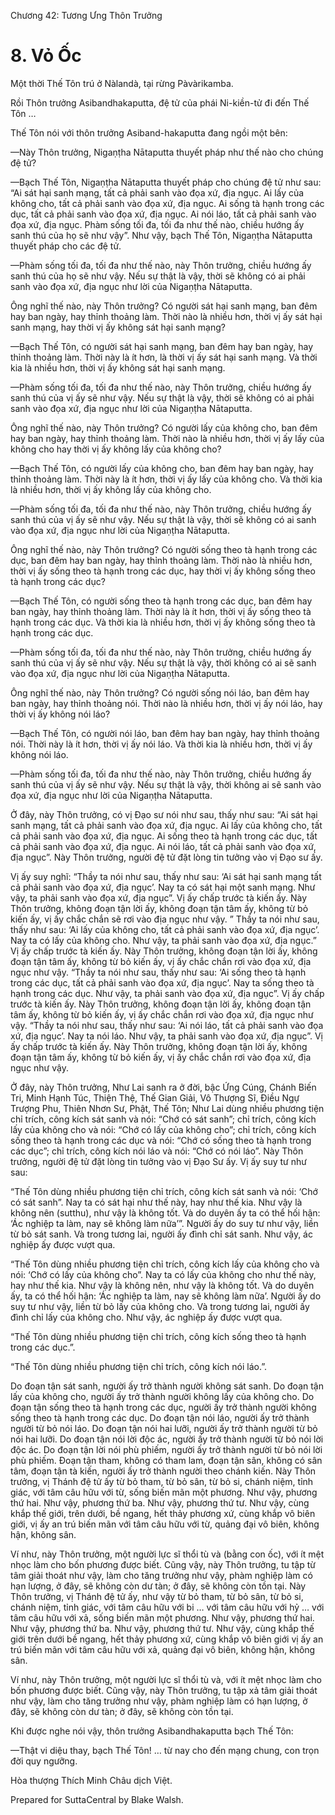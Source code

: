  

Chương 42: Tương Ưng Thôn Trưởng

# 8\. Vỏ Ốc

Một thời Thế Tôn trú ở Nàlandà, tại rừng Pàvàrikamba.

Rồi Thôn trưởng Asibandhakaputta, đệ tử của phái Ni-kiền-tử đi đến Thế Tôn …

Thế Tôn nói với thôn trưởng Asiband-hakaputta đang ngồi một bên:

—Này Thôn trưởng, Nigaṇṭha Nātaputta thuyết pháp như thế nào cho chúng đệ tử?

—Bạch Thế Tôn, Nigaṇṭha Nātaputta thuyết pháp cho chúng đệ tử như sau: “Ai sát hại sanh mạng, tất cả phải sanh vào đọa xứ, địa ngục. Ai lấy của không cho, tất cả phải sanh vào đọa xứ, địa ngục. Ai sống tà hạnh trong các dục, tất cả phải sanh vào đọa xứ, địa ngục. Ai nói láo, tất cả phải sanh vào đọa xứ, địa ngục. Phàm sống tối đa, tối đa như thế nào, chiều hướng ấy sanh thú của họ sẽ như vậy”. Như vậy, bạch Thế Tôn, Nigaṇṭha Nātaputta thuyết pháp cho các đệ tử.

—Phàm sống tối đa, tối đa như thế nào, này Thôn trưởng, chiều hướng ấy sanh thú của họ sẽ như vậy. Nếu sự thật là vậy, thời sẽ không có ai phải sanh vào đọa xứ, địa ngục như lời của Nigaṇṭha Nātaputta.

Ông nghĩ thế nào, này Thôn trưởng? Có người sát hại sanh mạng, ban đêm hay ban ngày, hay thỉnh thoảng làm. Thời nào là nhiều hơn, thời vị ấy sát hại sanh mạng, hay thời vị ấy không sát hại sanh mạng?

—Bạch Thế Tôn, có người sát hại sanh mạng, ban đêm hay ban ngày, hay thỉnh thoảng làm. Thời này là ít hơn, là thời vị ấy sát hại sanh mạng. Và thời kia là nhiều hơn, thời vị ấy không sát hại sanh mạng.

—Phàm sống tối đa, tối đa như thế nào, này Thôn trưởng, chiều hướng ấy sanh thú của vị ấy sẽ như vậy. Nếu sự thật là vậy, thời sẽ không có ai phải sanh vào đọa xứ, địa ngục như lời của Nigaṇṭha Nātaputta.

Ông nghĩ thế nào, này Thôn trưởng? Có người lấy của không cho, ban đêm hay ban ngày, hay thỉnh thoảng làm. Thời nào là nhiều hơn, thời vị ấy lấy của không cho hay thời vị ấy không lấy của không cho?

—Bạch Thế Tôn, có người lấy của không cho, ban đêm hay ban ngày, hay thỉnh thoảng làm. Thời này là ít hơn, thời vị ấy lấy của không cho. Và thời kia là nhiều hơn, thời vị ấy không lấy của không cho.

—Phàm sống tối đa, tối đa như thế nào, này Thôn trưởng, chiều hướng ấy sanh thú của vị ấy sẽ như vậy. Nếu sự thật là vậy, thời sẽ không có ai sanh vào đọa xứ, địa ngục như lời của Nigaṇṭha Nātaputta.

Ông nghĩ thế nào, này Thôn trưởng? Có người sống theo tà hạnh trong các dục, ban đêm hay ban ngày, hay thỉnh thoảng làm. Thời nào là nhiều hơn, thời vị ấy sống theo tà hạnh trong các dục, hay thời vị ấy không sống theo tà hạnh trong các dục?

—Bạch Thế Tôn, có người sống theo tà hạnh trong các dục, ban đêm hay ban ngày, hay thỉnh thoảng làm. Thời này là ít hơn, thời vị ấy sống theo tà hạnh trong các dục. Và thời kia là nhiều hơn, thời vị ấy không sống theo tà hạnh trong các dục.

—Phàm sống tối đa, tối đa như thế nào, này Thôn trưởng, chiều hướng ấy sanh thú của vị ấy sẽ như vậy. Nếu sự thật là vậy, thời không có ai sẽ sanh vào đọa xứ, địa ngục như lời của Nigaṇṭha Nātaputta.

Ông nghĩ thế nào, này Thôn trưởng? Có người sống nói láo, ban đêm hay ban ngày, hay thỉnh thoảng nói. Thời nào là nhiều hơn, thời vị ấy nói láo, hay thời vị ấy không nói láo?

—Bạch Thế Tôn, có người nói láo, ban đêm hay ban ngày, hay thỉnh thoảng nói. Thời này là ít hơn, thời vị ấy nói láo. Và thời kia là nhiều hơn, thời vị ấy không nói láo.

—Phàm sống tối đa, tối đa như thế nào, này Thôn trưởng, chiều hướng ấy sanh thú của vị ấy sẽ như vậy. Nếu sự thật là vậy, thời không ai sẽ sanh vào đọa xứ, địa ngục như lời của Nigaṇṭha Nātaputta.

Ở đây, này Thôn trưởng, có vị Ðạo sư nói như sau, thấy như sau: “Ai sát hại sanh mạng, tất cả phải sanh vào đọa xứ, địa ngục. Ai lấy của không cho, tất cả phải sanh vào đọa xứ, địa ngục. Ai sống theo tà hạnh trong các dục, tất cả phải sanh vào đọa xứ, địa ngục. Ai nói láo, tất cả phải sanh vào đọa xứ, địa ngục”. Này Thôn trưởng, người đệ tử đặt lòng tin tưởng vào vị Ðạo sư ấy.

Vị ấy suy nghĩ: “Thầy ta nói như sau, thấy như sau: ‘Ai sát hại sanh mạng tất cả phải sanh vào đọa xứ, địa ngục’. Nay ta có sát hại một sanh mạng. Như vậy, ta phải sanh vào đọa xứ, địa ngục”. Vị ấy chấp trước tà kiến ấy. Này Thôn trưởng, không đoạn tận lời ấy, không đoạn tận tâm ấy, không từ bỏ kiến ấy, vị ấy chắc chắn sẽ rơi vào địa ngục như vậy. ” Thầy ta nói như sau, thấy như sau: ‘Ai lấy của không cho, tất cả phải sanh vào đọa xứ, địa ngục’. Nay ta có lấy của không cho. Như vậy, ta phải sanh vào đọa xứ, địa ngục.” Vị ấy chấp trước tà kiến ấy. Này Thôn trưởng, không đoạn tận lời ấy, không đoạn tận tâm ấy, không từ bỏ kiến ấy, vị ấy chắc chắn rơi vào đọa xứ, địa ngục như vậy. “Thầy ta nói như sau, thấy như sau: ‘Ai sống theo tà hạnh trong các dục, tất cả phải sanh vào đọa xứ, địa ngục’. Nay ta sống theo tà hạnh trong các dục. Như vậy, ta phải sanh vào đọa xứ, địa ngục”. Vị ấy chấp trước tà kiến ấy. Này Thôn trưởng, không đoạn tận lời ấy, không đoạn tận tâm ấy, không từ bỏ kiến ấy, vị ấy chắc chắn rơi vào đọa xứ, địa ngục như vậy. “Thầy ta nói như sau, thấy như sau: ‘Ai nói láo, tất cả phải sanh vào đọa xứ, địa ngục’. Nay ta nói láo. Như vậy, ta phải sanh vào đọa xứ, địa ngục”. Vị ấy chấp trước tà kiến ấy. Này Thôn trưởng, không đoạn tận lời ấy, không đoạn tận tâm ấy, không từ bỏ kiến ấy, vị ấy chắc chắn rơi vào đọa xứ, địa ngục như vậy.

Ở đây, này Thôn trưởng, Như Lai sanh ra ở đời, bậc Ứng Cúng, Chánh Biến Tri, Minh Hạnh Túc, Thiện Thệ, Thế Gian Giải, Vô Thượng Sĩ, Ðiều Ngự Trượng Phu, Thiên Nhơn Sư, Phật, Thế Tôn; Như Lai dùng nhiều phương tiện chỉ trích, công kích sát sanh và nói: “Chớ có sát sanh”; chỉ trích, công kích lấy của không cho và nói: “Chớ có lấy của không cho”; chỉ trích, công kích sống theo tà hạnh trong các dục và nói: “Chớ có sống theo tà hạnh trong các dục”; chỉ trích, công kích nói láo và nói: “Chớ có nói láo”. Này Thôn trưởng, người đệ tử đặt lòng tin tưởng vào vị Ðạo Sư ấy. Vị ấy suy tư như sau:

“Thế Tôn dùng nhiều phương tiện chỉ trích, công kích sát sanh và nói: ‘Chớ có sát sanh”. Nay ta có sát hại như thế này, hay như thế kia. Như vậy là không nên (sutthu), như vậy là không tốt. Và do duyên ấy ta có thể hối hận: ‘Ác nghiệp ta làm, nay sẽ không làm nữa’”. Người ấy do suy tư như vậy, liền từ bỏ sát sanh. Và trong tương lai, người ấy đình chỉ sát sanh. Như vậy, ác nghiệp ấy được vượt qua.

“Thế Tôn dùng nhiều phương tiện chỉ trích, công kích lấy của không cho và nói: ‘Chớ có lấy của không cho”. Nay ta có lấy của không cho như thế này, hay như thế kia. Như vậy là không nên, như vậy là không tốt. Và do duyên ấy, ta có thể hối hận: ‘Ác nghiệp ta làm, nay sẽ không làm nữa’. Người ấy do suy tư như vậy, liền từ bỏ lấy của không cho. Và trong tương lai, người ấy đình chỉ lấy của không cho. Như vậy, ác nghiệp ấy được vượt qua.

“Thế Tôn dùng nhiều phương tiện chỉ trích, công kích sống theo tà hạnh trong các dục.”.

“Thế Tôn dùng nhiều phương tiện chỉ trích, công kích nói láo.”.

Do đoạn tận sát sanh, người ấy trở thành người không sát sanh. Do đoạn tận lấy của không cho, người ấy trở thành người không lấy của không cho. Do đoạn tận sống theo tà hạnh trong các dục, người ấy trở thành người không sống theo tà hạnh trong các dục. Do đoạn tận nói láo, người ấy trở thành người từ bỏ nói láo. Do đoạn tận nói hai lưỡi, người ấy trở thành người từ bỏ nói hai lưỡi. Do đoạn tận nói lời độc ác, người ấy trở thành người từ bỏ nói lời độc ác. Do đoạn tận lời nói phù phiếm, người ấy trở thành người từ bỏ nói lời phù phiếm. Ðoạn tận tham, không có tham lam, đoạn tận sân, không có sân tâm, đoạn tận tà kiến, người ấy trở thành người theo chánh kiến. Này Thôn trưởng, vị Thánh đệ tử ấy từ bỏ tham, từ bỏ sân, từ bỏ si, chánh niệm, tỉnh giác, với tâm câu hữu với từ, sống biến mãn một phương. Như vậy, phương thứ hai. Như vậy, phương thứ ba. Như vậy, phương thứ tư. Như vậy, cùng khắp thế giới, trên dưới, bề ngang, hết thảy phương xứ, cùng khắp vô biên giới, vị ấy an trú biến mãn với tâm câu hữu với từ, quảng đại vô biên, không hận, không sân.

Ví như, này Thôn trưởng, một người lực sĩ thổi tù và (bằng con ốc), với ít mệt nhọc làm cho bốn phương được biết. Cũng vậy, này Thôn trưởng, tu tập từ tâm giải thoát như vậy, làm cho tăng trưởng như vậy, phàm nghiệp làm có hạn lượng, ở đây, sẽ không còn dư tàn; ở đây, sẽ không còn tồn tại. Này Thôn trưởng, vị Thánh đệ tử ấy, như vậy từ bỏ tham, từ bỏ sân, từ bỏ si, chánh niệm, tỉnh giác, với tâm câu hữu với bi … với tâm câu hữu với hỷ … với tâm câu hữu với xả, sống biến mãn một phương. Như vậy, phương thứ hai. Như vậy, phương thứ ba. Như vậy, phương thứ tư. Như vậy, cùng khắp thế giới trên dưới bề ngang, hết thảy phương xứ, cùng khắp vô biên giới vị ấy an trú biến mãn với tâm câu hữu với xả, quảng đại vô biên, không hận, không sân.

Ví như, này Thôn trưởng, một người lực sĩ thổi tù và, với ít mệt nhọc làm cho bốn phương được biết. Cũng vậy, này Thôn trưởng, tu tập xả tâm giải thoát như vậy, làm cho tăng trưởng như vậy, phàm nghiệp làm có hạn lượng, ở đây, sẽ không còn dư tàn; ở đây, sẽ không còn tồn tại.

Khi được nghe nói vậy, thôn trưởng Asibandhakaputta bạch Thế Tôn:

—Thật vi diệu thay, bạch Thế Tôn! … từ nay cho đến mạng chung, con trọn đời quy ngưỡng.

Hòa thượng Thích Minh Châu dịch Việt.

Prepared for SuttaCentral by Blake Walsh.